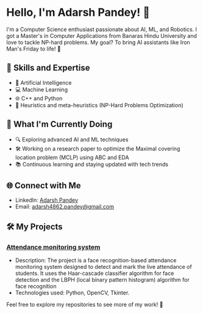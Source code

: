 
# Hello, I'm Adarsh Pandey! 👋

I'm a Computer Science enthusiast passionate about AI, ML, and Robotics. I got a Master's in Computer Applications from Banaras Hindu University and love to tackle NP-hard problems. My goal? To bring AI assistants like Iron Man's Friday to life! 🤖

## 🚀 Skills and Expertise
- 🧠 Artificial Intelligence
- 💻 Machine Learning
- 🌐 C++ and Python
- 🧩 Heuristics and meta-heuristics (NP-Hard Problems Optimization)

## 🌱 What I'm Currently Doing
- 🔍 Exploring advanced AI and ML techniques
- 🛠️ Working on a research paper to optimize the Maximal covering location problem (MCLP) using ABC and EDA
- 📚 Continuous learning and staying updated with tech trends

## 🌐 Connect with Me
- LinkedIn: [Adarsh Pandey](https://www.linkedin.com/in/adarshpandey99)
- Email: [adarsh4862.pandey@gmail.com](mailto:adarsh4862.pandey@gmail.com)

## 🛠️ My Projects
### [Attendance monitoring system](https://github.com/adi4862/attendance-monitoring-system)
- Description: The project is a face recognition-based attendance monitoring system designed to detect and mark the live attendance of students.
It uses the Haar-cascade classifier algorithm for face detection and the LBPH (local binary pattern histogram) algorithm for face
recognition
- Technologies used: Python, OpenCV, Tkinter.

Feel free to explore my repositories to see more of my work! 🚀
